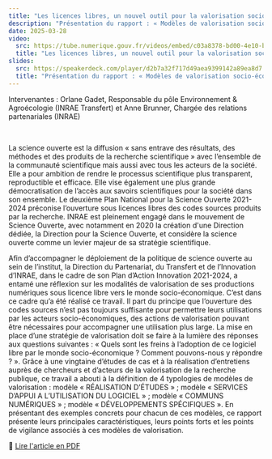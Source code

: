 ```yaml
---
title: "Les licences libres, un nouvel outil pour la valorisation socio-économique des logiciels produits par la recherche publique ?"
description: "Présentation du rapport : « Modèles de valorisation socio-économique des productions numériques issues de la recherche publique dans un contexte de Science Ouverte » d’INRAE Transfert et INRAE"
date: 2025-03-28
video:
  src: https://tube.numerique.gouv.fr/videos/embed/c03a8378-bd00-4e10-bd94-4494bd577fab
  title: "Les licences libres, un nouvel outil pour la valorisation socio-économique des logiciels produits par la recherche publique ?"
slides:
  src: https://speakerdeck.com/player/d2b7a32f717d49aea9399142a89ea8d7
  title: "Présentation du rapport : « Modèles de valorisation socio-économique des productions numériques issues de la recherche publique dans un contexte de Science Ouverte » d’INRAE Transfert et INRAE"
---
```


Intervenantes : Orlane Gadet, Responsable du pôle Environnement & Agroécologie (INRAE Transfert) et Anne Brunner, Chargée des relations partenariales (INRAE)

<br/>

La science ouverte est la diffusion « sans entrave des résultats, des
méthodes et des produits de la recherche scientifique » avec
l’ensemble de la communauté scientifique mais aussi avec tous les
acteurs de la société. Elle a pour ambition de rendre le processus
scientifique plus transparent, reproductible et efficace. Elle vise
également une plus grande démocratisation de l’accès aux savoirs
scientifiques pour la société dans son ensemble. Le deuxième Plan
National pour la Science Ouverte 2021-2024 préconise l’ouverture sous
licences libres des codes sources produits par la recherche. INRAE est
pleinement engagé dans le mouvement de Science Ouverte, avec notamment
en 2020 la création d'une Direction dédiée, la Direction pour la
Science Ouverte, et considère la science ouverte comme un levier
majeur de sa stratégie scientifique.

Afin d’accompagner le déploiement de la politique de science ouverte
au sein de l’institut, la Direction du Partenariat, du Transfert et de
l’Innovation d’INRAE, dans le cadre de son Plan d’Action Innovation
2021-2024, a entamé une réflexion sur les modalités de valorisation de
ses productions numériques sous licence libre vers le monde
socio-économique. C’est dans ce cadre qu’a été réalisé ce travail. Il
part du principe que l’ouverture des codes sources n’est pas toujours
suffisante pour permettre leurs utilisations par les acteurs
socio-économiques, des actions de valorisation pouvant être
nécessaires pour accompagner une utilisation plus large. La mise en
place d’une stratégie de valorisation doit se faire à la lumière des
réponses aux questions suivantes : « Quels sont les freins à
l’adoption de ce logiciel libre par le monde socio-économique ?
Comment pouvons-nous y répondre ? ». Grâce à une vingtaine d’études de
cas et à la réalisation d’entretiens auprès de chercheurs et d’acteurs
de la valorisation de la recherche publique, ce travail a abouti à la
définition de 4 typologies de modèles de valorisation : modèle
« RÉALISATION D’ÉTUDES » ; modèle « SERVICES D’APPUI A L’UTILISATION
DU LOGICIEL » ; modèle « COMMUNS NUMÉRIQUES » ; modèle
« DÉVELOPPEMENTS SPÉCIFIQUES ». En présentant des exemples concrets
pour chacun de ces modèles, ce rapport présente leurs principales
caractéristiques, leurs points forts et les points de vigilance
associés à ces modèles de valorisation.

📖 [Lire l'article en PDF](https://hal.inrae.fr/hal-04279988/document)
